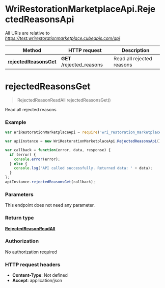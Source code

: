 # WriRestorationMarketplaceApi.RejectedReasonsApi

All URIs are relative to *https://test.wrirestorationmarketplace.cubeapis.com/api*

Method | HTTP request | Description
------------- | ------------- | -------------
[**rejectedReasonsGet**](RejectedReasonsApi.md#rejectedReasonsGet) | **GET** /rejected_reasons | Read all rejected reasons


<a name="rejectedReasonsGet"></a>
# **rejectedReasonsGet**
> RejectedReasonReadAll rejectedReasonsGet()

Read all rejected reasons

### Example
```javascript
var WriRestorationMarketplaceApi = require('wri_restoration_marketplace_api');

var apiInstance = new WriRestorationMarketplaceApi.RejectedReasonsApi();

var callback = function(error, data, response) {
  if (error) {
    console.error(error);
  } else {
    console.log('API called successfully. Returned data: ' + data);
  }
};
apiInstance.rejectedReasonsGet(callback);
```

### Parameters
This endpoint does not need any parameter.

### Return type

[**RejectedReasonReadAll**](RejectedReasonReadAll.md)

### Authorization

No authorization required

### HTTP request headers

 - **Content-Type**: Not defined
 - **Accept**: application/json

